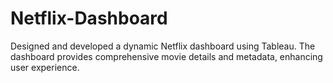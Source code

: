 # Netflix-Dashboard

Designed and developed a dynamic Netflix dashboard using Tableau.
The dashboard provides comprehensive movie details and metadata, enhancing user experience.
